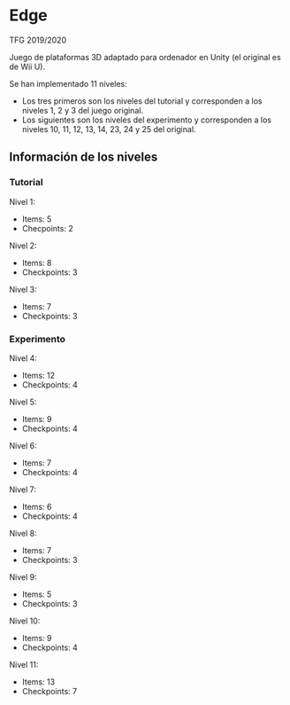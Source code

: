 # Edge
TFG 2019/2020


Juego de plataformas 3D adaptado para ordenador en Unity (el original es de Wii U).

Se han implementado 11 niveles: 
 - Los tres primeros son los niveles del tutorial y corresponden a los niveles 1, 2 y 3 del juego original.
 - Los siguientes son los niveles del experimento y corresponden a los niveles 10, 11, 12, 13, 14, 23, 24 y 25 del original.
 
 ## Información de los niveles
 
 ### Tutorial
 
 Nivel 1:
  - Items: 5
  - Checpoints: 2
 
 Nivel 2:
  - Items: 8
  - Checkpoints: 3
  
 Nivel 3:
  - Items: 7
  - Checkpoints: 3
  
  
 ### Experimento
 
 Nivel 4:
  - Items: 12
  - Checkpoints: 4
 
 Nivel 5:
  - Items: 9
  - Checkpoints: 4
    
 Nivel 6:
  - Items: 7
  - Checkpoints: 4
  
 Nivel 7:
  - Items: 6
  - Checkpoints: 4
 
 Nivel 8:
  - Items: 7
  - Checkpoints: 3  
  
 Nivel 9:
  - Items: 5
  - Checkpoints: 3
 
 Nivel 10:
  - Items: 9
  - Checkpoints: 4
  
 Nivel 11:
  - Items: 13
  - Checkpoints: 7
